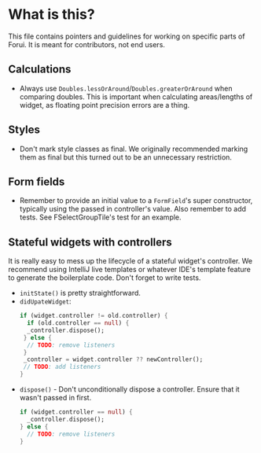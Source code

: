 # What is this?

This file contains pointers and guidelines for working on specific parts of Forui. It is meant for contributors, not
end users.

## Calculations
* Always use `Doubles.lessOrAround`/`Doubles.greaterOrAround` when comparing doubles. This is important when calculating
  areas/lengths of widget, as floating point precision errors are a thing.

## Styles
* Don't mark style classes as final. We originally recommended marking them as final but this turned out to be an
  unnecessary restriction.

## Form fields
* Remember to provide an initial value to a `FormField`'s super constructor, typically using the passed in controller's
  value. Also remember to add tests. See FSelectGroupTile's test for an example.

## Stateful widgets with controllers
It is really easy to mess up the lifecycle of a stateful widget's controller. We recommend using IntelliJ live templates
or whatever IDE's template feature to generate the boilerplate code. Don't forget to write tests.

* `initState()` is pretty straightforward.
* `didUpateWidget`:
  ```dart
  if (widget.controller != old.controller) {
    if (old.controller == null) {
    _controller.dispose();
   } else {
    // TODO: remove listeners
   }
   _controller = widget.controller ?? newController();
   // TODO: add listeners
  }
  ```
* `dispose()` - Don't unconditionally dispose a controller. Ensure that it wasn't passed in first.
  ```dart
  if (widget.controller == null) {
    _controller.dispose();
  } else {
    // TODO: remove listeners
  }
  ```

